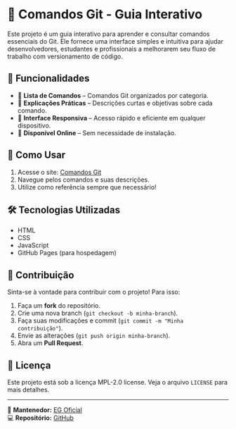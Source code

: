 # 📌 Comandos Git - Guia Interativo

Este projeto é um guia interativo para aprender e consultar comandos essenciais do Git. Ele fornece uma interface simples e intuitiva para ajudar desenvolvedores, estudantes e profissionais a melhorarem seu fluxo de trabalho com versionamento de código.

## 🚀 Funcionalidades

- 🔹 **Lista de Comandos** – Comandos Git organizados por categoria.
- 🔹 **Explicações Práticas** – Descrições curtas e objetivas sobre cada comando.
- 🔹 **Interface Responsiva** – Acesso rápido e eficiente em qualquer dispositivo.
- 🔹 **Disponível Online** – Sem necessidade de instalação.

## 📂 Como Usar

1. Acesse o site: [Comandos Git](https://egoficial.github.io/comandos-git/)
2. Navegue pelos comandos e suas descrições.
3. Utilize como referência sempre que necessário!

## 🛠️ Tecnologias Utilizadas

- HTML
- CSS
- JavaScript
- GitHub Pages (para hospedagem)

## 📌 Contribuição

Sinta-se à vontade para contribuir com o projeto! Para isso:

1. Faça um **fork** do repositório.
2. Crie uma nova branch (`git checkout -b minha-branch`).
3. Faça suas modificações e commit (`git commit -m "Minha contribuição"`).
4. Envie as alterações (`git push origin minha-branch`).
5. Abra um **Pull Request**.

## 📄 Licença

Este projeto está sob a licença MPL-2.0 license. Veja o arquivo `LICENSE` para mais detalhes.

---

📢 **Mantenedor:** [EG Oficial](https://github.com/egoficial)  
💻 **Repositório:** [GitHub](https://github.com/egoficial/comandos-git)
